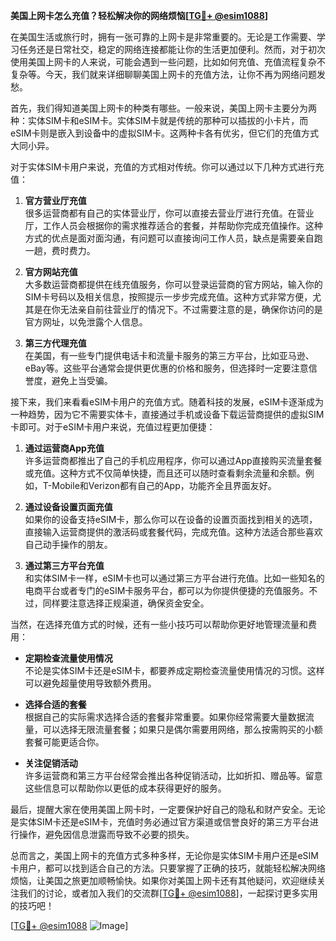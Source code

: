 **美国上网卡怎么充值？轻松解决你的网络烦恼[[TG💪+ @esim1088](https://t.me/s/esim1088)]**

在美国生活或旅行时，拥有一张可靠的上网卡是非常重要的。无论是工作需要、学习任务还是日常社交，稳定的网络连接都能让你的生活更加便利。然而，对于初次使用美国上网卡的人来说，可能会遇到一些问题，比如如何充值、充值流程复杂不复杂等。今天，我们就来详细聊聊美国上网卡的充值方法，让你不再为网络问题发愁。

首先，我们得知道美国上网卡的种类有哪些。一般来说，美国上网卡主要分为两种：实体SIM卡和eSIM卡。实体SIM卡就是传统的那种可以插拔的小卡片，而eSIM卡则是嵌入到设备中的虚拟SIM卡。这两种卡各有优劣，但它们的充值方式大同小异。

对于实体SIM卡用户来说，充值的方式相对传统。你可以通过以下几种方式进行充值：

1. **官方营业厅充值**  
   很多运营商都有自己的实体营业厅，你可以直接去营业厅进行充值。在营业厅，工作人员会根据你的需求推荐适合的套餐，并帮助你完成充值操作。这种方式的优点是面对面沟通，有问题可以直接询问工作人员，缺点是需要亲自跑一趟，费时费力。

2. **官方网站充值**  
   大多数运营商都提供在线充值服务，你可以登录运营商的官方网站，输入你的SIM卡号码以及相关信息，按照提示一步步完成充值。这种方式非常方便，尤其是在你无法亲自前往营业厅的情况下。不过需要注意的是，确保你访问的是官方网址，以免泄露个人信息。

3. **第三方代理充值**  
   在美国，有一些专门提供电话卡和流量卡服务的第三方平台，比如亚马逊、eBay等。这些平台通常会提供更优惠的价格和服务，但选择时一定要注意信誉度，避免上当受骗。

接下来，我们来看看eSIM卡用户的充值方式。随着科技的发展，eSIM卡逐渐成为一种趋势，因为它不需要实体卡，直接通过手机或设备下载运营商提供的虚拟SIM卡即可。对于eSIM卡用户来说，充值过程更加便捷：

1. **通过运营商App充值**  
   许多运营商都推出了自己的手机应用程序，你可以通过App直接购买流量套餐或充值。这种方式不仅简单快捷，而且还可以随时查看剩余流量和余额。例如，T-Mobile和Verizon都有自己的App，功能齐全且界面友好。

2. **通过设备设置页面充值**  
   如果你的设备支持eSIM卡，那么你可以在设备的设置页面找到相关的选项，直接输入运营商提供的激活码或套餐代码，完成充值。这种方法适合那些喜欢自己动手操作的朋友。

3. **通过第三方平台充值**  
   和实体SIM卡一样，eSIM卡也可以通过第三方平台进行充值。比如一些知名的电商平台或者专门的eSIM卡服务平台，都可以为你提供便捷的充值服务。不过，同样要注意选择正规渠道，确保资金安全。

当然，在选择充值方式的时候，还有一些小技巧可以帮助你更好地管理流量和费用：

- **定期检查流量使用情况**  
  不论是实体SIM卡还是eSIM卡，都要养成定期检查流量使用情况的习惯。这样可以避免超量使用导致额外费用。

- **选择合适的套餐**  
  根据自己的实际需求选择合适的套餐非常重要。如果你经常需要大量数据流量，可以选择无限流量套餐；如果只是偶尔需要用网络，那么按需购买的小额套餐可能更适合你。

- **关注促销活动**  
  许多运营商和第三方平台经常会推出各种促销活动，比如折扣、赠品等。留意这些信息可以帮助你以更低的成本获得更好的服务。

最后，提醒大家在使用美国上网卡时，一定要保护好自己的隐私和财产安全。无论是实体SIM卡还是eSIM卡，充值时务必通过官方渠道或信誉良好的第三方平台进行操作，避免因信息泄露而导致不必要的损失。

总而言之，美国上网卡的充值方式多种多样，无论你是实体SIM卡用户还是eSIM卡用户，都可以找到适合自己的方法。只要掌握了正确的技巧，就能轻松解决网络烦恼，让美国之旅更加顺畅愉快。如果你对美国上网卡还有其他疑问，欢迎继续关注我们的讨论，或者加入我们的交流群[[TG💪+ @esim1088](https://t.me/s/esim1088)]，一起探讨更多实用的技巧吧！

[[TG💪+ @esim1088](https://t.me/s/esim1088) ![Image](https://i.postimg.cc/4NQfJmqS/Snipaste-2025-05-13-00-14-12.png)]